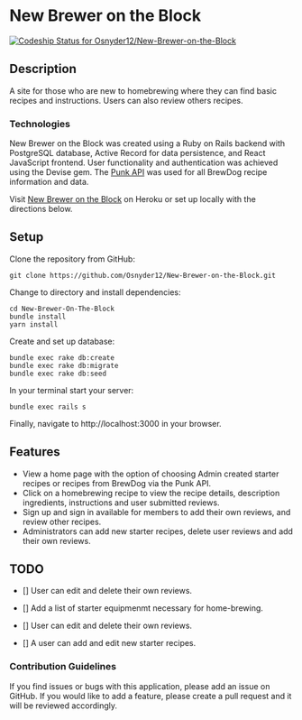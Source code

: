 # New Brewer on the Block

[![Codeship Status for Osnyder12/New-Brewer-on-the-Block](https://app.codeship.com/projects/be6f19f3-4401-46c1-b0fc-7390b75a23b6/status?branch=master)](https://app.codeship.com/projects/443166)

## Description

A site for those who are new to homebrewing where they can find basic recipes and instructions. Users can also review others recipes.

### Technologies

New Brewer on the Block was created using a Ruby on Rails backend with PostgreSQL database, Active Record for data persistence, and React JavaScript frontend. User functionality and authentication was achieved using the Devise gem. The [Punk API](https://punkapi.com/documentation/v2) was used for all BrewDog recipe information and data.

Visit [New Brewer on the Block](https://new-brewer.herokuapp.com/) on Heroku or set up locally with the directions below.

## Setup

Clone the repository from GitHub:

```
git clone https://github.com/Osnyder12/New-Brewer-on-the-Block.git
```

Change to directory and install dependencies:

```
cd New-Brewer-On-The-Block
bundle install
yarn install
```

Create and set up database:

```
bundle exec rake db:create
bundle exec rake db:migrate
bundle exec rake db:seed
```

In your terminal start your server:

`bundle exec rails s`

Finally, navigate to http://localhost:3000 in your browser.

## Features

- View a home page with the option of choosing Admin created starter recipes or recipes from BrewDog via the Punk API.
- Click on a homebrewing recipe to view the recipe details, description ingredients, instructions and user submitted reviews.
- Sign up and sign in available for members to add their own reviews, and review other recipes.
- Administrators can add new starter recipes, delete user reviews and add their own reviews.

## TODO

- [] User can edit and delete their own reviews.

- [] Add a list of starter equipmenmt necessary for home-brewing.

- [] User can edit and delete their own reviews.

- [] A user can add and edit new starter recipes.

### Contribution Guidelines

If you find issues or bugs with this application, please add an issue on GitHub. If you would like to add a feature, please create a pull request and it will be reviewed accordingly.
